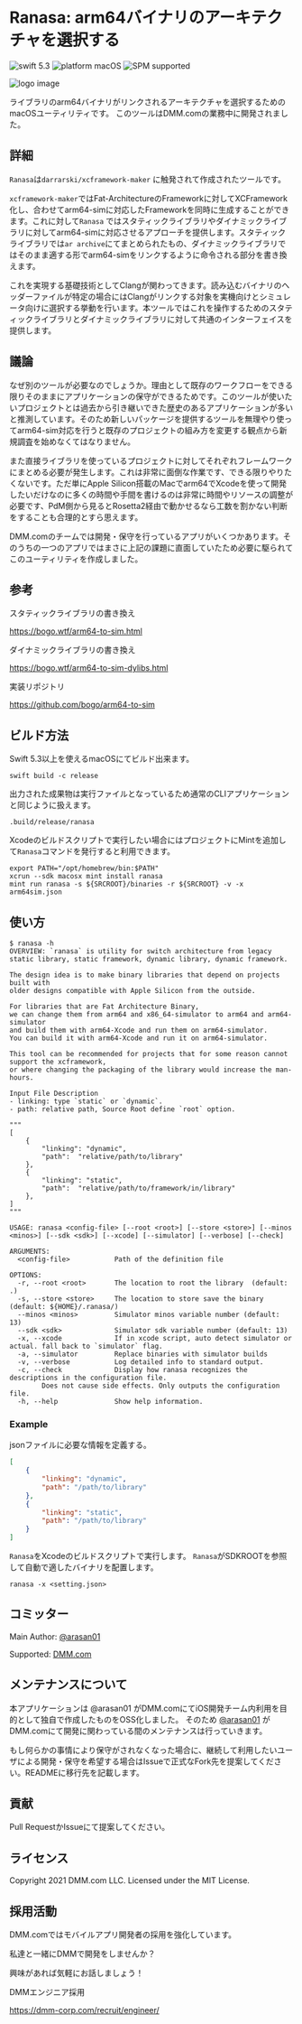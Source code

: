 # Ranasa: arm64バイナリのアーキテクチャを選択する

![swift 5.3](https://img.shields.io/badge/swift-5.3-orange.svg)
![platform macOS](https://img.shields.io/badge/platform-macOS-blue)
![SPM supported](https://img.shields.io/badge/SPM-supported-green)

![logo image](logo.png)

ライブラリのarm64バイナリがリンクされるアーキテクチャを選択するためのmacOSユーティリティです。
このツールはDMM.comの業務中に開発されました。


## 詳細

`Ranasa`は`darrarski/xcframework-maker` に触発されて作成されたツールです。

`xcframework-maker`ではFat-ArchitectureのFrameworkに対してXCFramework化し、合わせてarm64-simに対応したFrameworkを同時に生成することができます。これに対して`Ranasa` ではスタティックライブラリやダイナミックライブラリに対してarm64-simに対応させるアプローチを提供します。スタティックライブラリでは`ar archive`にてまとめられたもの、ダイナミックライブラリではそのまま適する形でarm64-simをリンクするように命令される部分を書き換えます。

これを実現する基礎技術としてClangが関わってきます。読み込むバイナリのヘッダーファイルが特定の場合にはClangがリンクする対象を実機向けとシミュレータ向けに選択する挙動を行います。本ツールではこれを操作するためのスタティックライブラリとダイナミックライブラリに対して共通のインターフェイスを提供します。

## 議論

なぜ別のツールが必要なのでしょうか。理由として既存のワークフローをできる限りそのままにアプリケーションの保守ができるためです。このツールが使いたいプロジェクトとは過去から引き継いできた歴史のあるアプリケーションが多いと推測しています。そのため新しいパッケージを提供するツールを無理やり使ってarm64-sim対応を行うと既存のプロジェクトの組み方を変更する観点から新規調査を始めなくてはなりません。

また直接ライブラリを使っているプロジェクトに対してそれぞれフレームワークにまとめる必要が発生します。これは非常に面倒な作業です、できる限りやりたくないです。ただ単にApple Silicon搭載のMacでarm64でXcodeを使って開発したいだけなのに多くの時間や手間を書けるのは非常に時間やリソースの調整が必要です、PdM側から見るとRosetta2経由で動かせるなら工数を割かない判断をすることも合理的とすら思えます。


DMM.comのチームでは開発・保守を行っているアプリがいくつかあります。そのうちの一つのアプリではまさに上記の課題に直面していたため必要に駆られてこのユーティリティを作成しました。

## 参考

スタティックライブラリの書き換え

https://bogo.wtf/arm64-to-sim.html

ダイナミックライブラリの書き換え

https://bogo.wtf/arm64-to-sim-dylibs.html

実装リポジトリ

https://github.com/bogo/arm64-to-sim

## ビルド方法

Swift 5.3以上を使えるmacOSにてビルド出来ます。

```shell
swift build -c release
```

出力された成果物は実行ファイルとなっているため通常のCLIアプリケーションと同じように扱えます。

```shell
.build/release/ranasa
```

Xcodeのビルドスクリプトで実行したい場合にはプロジェクトにMintを追加して`Ranasa`コマンドを発行すると利用できます。

```shell
export PATH="/opt/homebrew/bin:$PATH"
xcrun --sdk macosx mint install ranasa
mint run ranasa -s ${SRCROOT}/binaries -r ${SRCROOT} -v -x arm64sim.json
```

## 使い方

```text
$ ranasa -h
OVERVIEW: `ranasa` is utility for switch architecture from legacy static library, static framework, dynamic library, dynamic framework.

The design idea is to make binary libraries that depend on projects built with
older designs compatible with Apple Silicon from the outside.

For libraries that are Fat Architecture Binary,
we can change them from arm64 and x86_64-simulator to arm64 and arm64-simulator
and build them with arm64-Xcode and run them on arm64-simulator.
You can build it with arm64-Xcode and run it on arm64-simulator.

This tool can be recommended for projects that for some reason cannot support the xcframework,
or where changing the packaging of the library would increase the man-hours.

Input File Description
- linking: type `static` or `dynamic`.
- path: relative path, Source Root define `root` option.

"""
[
    {
        "linking": "dynamic",
        "path":  "relative/path/to/library"
    },
    {
        "linking": "static",
        "path":  "relative/path/to/framework/in/library"
    },
]
"""

USAGE: ranasa <config-file> [--root <root>] [--store <store>] [--minos <minos>] [--sdk <sdk>] [--xcode] [--simulator] [--verbose] [--check]

ARGUMENTS:
  <config-file>           Path of the definition file

OPTIONS:
  -r, --root <root>       The location to root the library  (default: .)
  -s, --store <store>     The location to store save the binary (default: ${HOME}/.ranasa/)
  --minos <minos>         Simulator minos variable number (default: 13)
  --sdk <sdk>             Simulator sdk variable number (default: 13)
  -x, --xcode             If in xcode script, auto detect simulator or actual. fall back to `simulator` flag.
  -a, --simulator         Replace binaries with simulator builds
  -v, --verbose           Log detailed info to standard output.
  -c, --check             Display how ranasa recognizes the descriptions in the configuration file.
        Does not cause side effects. Only outputs the configuration file.
  -h, --help              Show help information.
```

### Example

jsonファイルに必要な情報を定義する。

```json
[
    {
        "linking": "dynamic",
        "path": "/path/to/library"
    },
    {
        "linking": "static",
        "path": "/path/to/library"
    }
]
```

`Ranasa`をXcodeのビルドスクリプトで実行します。
`Ranasa`がSDKROOTを参照して自動で適したバイナリを配置します。

```shell
ranasa -x <setting.json>
```

## コミッター

Main Author: [@arasan01](https://github.com/arasan01)

Supported: [DMM.com](https://inside.dmm.com/)

## メンテナンスについて

本アプリケーションは @arasan01 がDMM.comにてiOS開発チーム内利用を目的として独自で作成したものをOSS化しました。
そのため [@arasan01](https://github.com/arasan01) がDMM.comにて開発に関わっている間のメンテナンスは行っていきます。

もし何らかの事情により保守がされなくなった場合に、継続して利用したいユーザによる開発・保守を希望する場合はIssueで正式なFork先を提案してください。READMEに移行先を記載します。


## 貢献

Pull RequestかIssueにて提案してください。

## ライセンス

Copyright 2021 DMM.com LLC.
Licensed under the MIT License.

## 採用活動

DMM.comではモバイルアプリ開発者の採用を強化しています。

私達と一緒にDMMで開発をしませんか？

興味があれば気軽にお話しましょう！

DMMエンジニア採用

https://dmm-corp.com/recruit/engineer/
